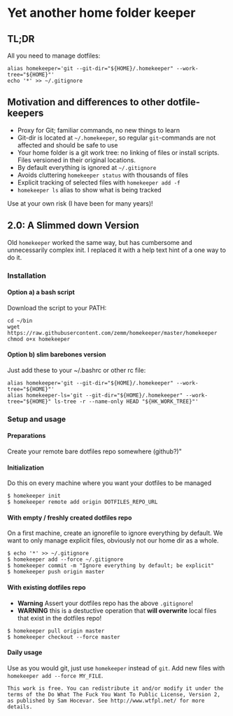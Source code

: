 # Yet another home folder keeper

## TL;DR

All you need to manage dotfiles:
```
alias homekeeper='git --git-dir="${HOME}/.homekeeper" --work-tree="${HOME}"'
echo '*' >> ~/.gitignore
```


## Motivation and differences to other dotfile-keepers

* Proxy for Git; familiar commands, no new things to learn
* Git-dir is located at `~/.homekeeper`, so regular `git`-commands are not affected and should be safe to use
* Your home folder is a git work tree: no linking of files
or install scripts. Files versioned in their original locations.
* By default everything is ignored at `~/.gitignore`
 * Avoids cluttering `homekeeper status` with thousands of files
 * Explicit tracking of selected files with `homekeeper add -f`
* `homekeeper ls` alias to show what is being tracked

Use at your own risk (I have been for many years)!

## 2.0: A Slimmed down Version

Old `homekeeper` worked the same way, but has cumbersome and
unnecessarily complex init. I replaced it with a help text hint
of a one way to do it.

### Installation

#### Option a) a bash script

Download the script to your PATH:

```
cd ~/bin
wget https://raw.githubusercontent.com/zemm/homekeeper/master/homekeeper
chmod o+x homekeeper
```

#### Option b) slim barebones version

Just add these to your ~/.bashrc or other rc file:
```
alias homekeeper='git --git-dir="${HOME}/.homekeeper" --work-tree="${HOME}"'
alias homekeeper-ls='git --git-dir="${HOME}/.homekeeper" --work-tree="${HOME}" ls-tree -r --name-only HEAD "${HK_WORK_TREE}"'
```

### Setup and usage

#### Preparations

Create your remote bare dotfiles repo somewhere (github?)"

#### Initialization

Do this on every machine where you want your dotfiles to be managed

```
$ homekeeper init
$ homekeeper remote add origin DOTFILES_REPO_URL
```

#### With empty / freshly created dotfiles repo

On a first machine, create an ignorefile to ignore everything by
default. We want to only manage explicit files, obviously not our
home dir as a whole.

```
$ echo '*' >> ~/.gitignore
$ homekeeper add --force ~/.gitignore
$ homekeeper commit -m "Ignore everything by default; be explicit"
$ homekeeper push origin master
```

#### With existing dotfiles repo

- **Warning** Assert your dotfiles repo has the above `.gitignore`!
- **WARNING** this is a destuctive operation that **will overwrite** local files that exist in the dotfiles repo!

```
$ homekeeper pull origin master
$ homekeeper checkout --force master
```

#### Daily usage

Use as you would git, just use `homekeeper` instead of `git`.
Add new files with `homekeeper add --force MY_FILE`.

```
This work is free. You can redistribute it and/or modify it under the
terms of the Do What The Fuck You Want To Public License, Version 2,
as published by Sam Hocevar. See http://www.wtfpl.net/ for more details.
```

